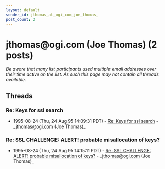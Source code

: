```yaml
---
layout: default
sender_id: jthomas_at_ogi_com_joe_thomas_
post_count: 2
---
```


# jthomas<span>@</span>ogi.com (Joe Thomas) (2 posts)

_Be aware that many list participants used multiple email addresses over their time active on the list. As such this page may not contain all threads available._

## Threads

### Re: Keys for ssl search
+ 1995-08-24 (Thu, 24 Aug 95 14:09:31 PDT) - [Re: Keys for ssl search](/archive/1995/08/0fc6d7dcdceade1becda779cc173b93422b05bdad3c9f277051d8878a4472640) - _jthomas@ogi.com (Joe Thomas)_

### Re: SSL CHALLENGE: ALERT! probable misallocation of keys?
+ 1995-08-24 (Thu, 24 Aug 95 14:15:11 PDT) - [Re: SSL CHALLENGE: ALERT! probable misallocation of keys?](/archive/1995/08/e4ecb114cc8df75f22c84317df230a78777e0ac9fb651577925b4df4f44e5cc0) - _jthomas@ogi.com (Joe Thomas)_

